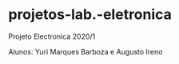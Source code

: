 # projetos-lab.-eletronica

Projeto Electronica 2020/1

Alunos: Yuri Marques Barboza e Augusto Ireno
